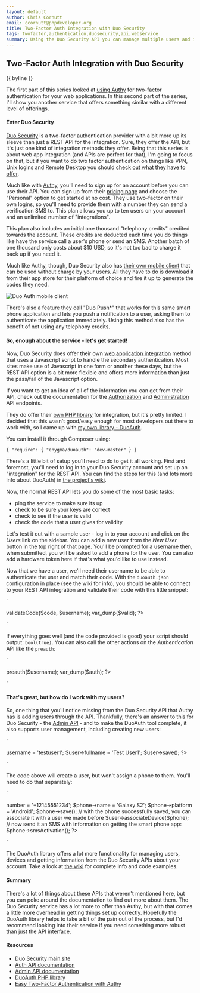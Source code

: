 ```yaml
---
layout: default
author: Chris Cornutt
email: ccornutt@phpdeveloper.org
title: Two-Factor Auth Integration with Duo Security
tags: twofactor,authentication,duosecurity,api,webservice
summary: Using the Duo Security API you can manage multiple users and integrations, all through a REST interface
---
```


Two-Factor Auth Integration with Duo Security
--------------

{{ byline }}

The first part of this series looked at [using Authy](/2013/01/07/Easy-Two-Factor-with-Authy.html)
for two-factor authentication for your web applications. In this second part of the series,
I'll show you another service that offers something similar with a different level of offerings.

#### Enter Duo Security

[Duo Security](http://duosecurity.com) is a two-factor authentication provider with a bit
more up its sleeve than just a REST API for the integration. Sure, they offer the API, but
it's just one kind of integration methods they offer. Being that this series is about
web app integration (and APIs are perfect for that), I'm going to focus on that, but if
you want to do two factor authentication on things like VPN, Unix logins and Remote Desktop
you should [check out what they have to offer](https://www.duosecurity.com/solutions/overview).

Much like with [Authy](http://authy.com), you'll need to sign up for an account before you
can use their API. You can sign up from their [pricing page](https://www.duosecurity.com/pricing)
and choose the "Personal" option to get started at no cost. They use two-factor on their
own logins, so you'll need to provide them with a number they can send a verification
SMS to. This plan allows you up to ten users on your account and an unlimited number of
"integrations".

This plan also includes an initial one thousand "telephony credits" credited towards the
account. These credits are deducted each time you do things like have the service call
a user's phone or send an SMS. Another batch of one thousand only costs about $10 USD,
so it's not too bad to charge it back up if you need it.

Much like Authy, though, Duo Security also has [their own mobile client](https://www.duosecurity.com/docs/authentication)
that can be used without charge by your users. All they have to do is download it from
their app store for their platform of choice and fire it up to generate the codes they need.

![Duo Auth mobile client](https://www.duosecurity.com/static/images/docs/authentication/duo_mobile_on_phones.png)

There's also a feature they call "[Duo Push](https://www.duosecurity.com/duo-push)*" that works
for this same smart phone application and lets you push a notification to a user, asking
them to authenticate the application immediately. Using this method also has the benefit
of not using any telephony credits.

#### So, enough about the service - let's get started!

Now, Duo Security does offer their own [web application integration](https://www.duosecurity.com/docs/duoweb)
method that uses a Javascript script to handle the secondary authentication. Most sites
make use of Javascript in one form or another these days, but the REST API option is a bit
more flexible and offers more information than just the pass/fail of the Javascript option.

If you want to get an idea of all of the information you can get from their API, check out
the documentation for the [Authorization](https://www.duosecurity.com/docs/duorest) and
[Administration](https://www.duosecurity.com/docs/adminapi) API endpoints.

They do offer their [own PHP library](https://github.com/duosecurity/duo_php) for integration,
but it's pretty limited. I decided that this wasn't good/easy enough for most developers
out there to work with, so I came up with [my own library - DuoAuth](https://github.com/enygma/duoauth).

You can install it through Composer using:

`
{
    "require": {
        "enygma/duoauth": "dev-master"
    }
}
`

There's a little bit of setup you'll need to do to get it all working. First and foremost,
you'll need to log in to your Duo Security account and set up an "integration" for the REST API.
You can find the steps for this (and lots more info about DuoAuth) in [the project's wiki](https://github.com/enygma/duoauth/wiki).

Now, the normal REST API lets you do some of the most basic tasks:

- ping the service to make sure its up
- check to be sure your keys are correct
- check to see if the user is valid
- check the code that a user gives for validity

Let's test it out with a sample user - log in to your account and click on the *Users* link on
the sidebar. You can add a new user from the *New User* button in the top right of that page.
You'll be prompted for a username then, when submitted, you will be asked to add a phone
for the user. You can also add a hardware token here if that's what you'd like to use instead.

Now that we have a user, we'll need their username to be able to authenticate the user and
match their code. With the `duoauth.json` configuration in place (see the wiki for info),
you should be able to connect to your REST API integration and validate their code with
this little snippet:

`
<?php
require_once 'vendor/autoload.php';

$code = 'user-inputted-code';
$username = 'username';

$user = new \DuoAuth\User();
$valid = $user->validateCode($code, $username);
var_dump($valid);
?>
`

If everything goes well (and the code provided is good) your script should output: `bool(true)`.
You can also call the other actions on the *Authentication* API like the `preauth`:

`
<?php
$username = 'username';

$user = new \DuoAuth\User();
$auth = $user->preauth($username);
var_dump($auth);
?>
`

#### That's great, but how do I work with my users?

So, one thing that you'll notice missing from the Duo Security API that Authy has is adding
users through the API. Thankfully, there's an answer to this for Duo Security - the
[Admin API](https://www.duosecurity.com/docs/adminapi) - and to make the DuoAuth tool
complete, it also supports user management, including creating new users:

`
<?php

$user = new \DuoAuth\User();
$user->username = 'testuser1';
$user->fullname = 'Test User1';
$user->save();

?>
`

The code above will create a user, but won't assign a phone to them. You'll need to do
that separately:

`
<?php
$phone = new \DuoAuth\Devices\Phone();
$phone->number = '+12145551234';
$phone->name = 'Galaxy S2';
$phone->platform = 'Android';
$phone->save();

// with the phone successfully saved, you can associate it with a user we made before
$user->associateDevice($phone);

// now send it an SMS with information on getting the smart phone app:
$phone->smsActivation();
?>
`

The DuoAuth library offers a lot more functionality for managing users, devices and getting
information from the Duo Security APIs about your account. Take a look at
[the wiki](https://github.com/enygma/duoauth/wiki) for complete info and code examples.

#### Summary

There's a lot of things about these APIs that weren't mentioned here, but you can poke around
the documentation to find out more about them. The Duo Security service has a lot more to
offer than Authy, but with that comes a little more overhead in getting things set up correctly.
Hopefully the DuoAuth library helps to take a bit of the pain out of the process, but I'd
recommend looking into their service if you need something more robust than just the API
interface.


#### Resources

- [Duo Security main site](http://duosecurity.com)
- [Auth API documentation](https://www.duosecurity.com/docs/duorest)
- [Admin API documentation](https://www.duosecurity.com/docs/adminapi)
- [DuoAuth PHP library](https://github.com/enygma/duoauth)
- [Easy Two-Factor Authentication with Authy](/2013/01/07/Easy-Two-Factor-with-Authy.html)


